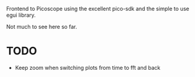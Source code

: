 Frontend to Picoscope using the excellent pico-sdk and the simple to use egui library.

Not much to see here so far.

TODO
====

* Keep zoom when switching plots from time to fft and back
